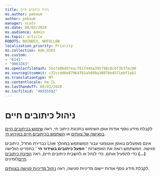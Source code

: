```yaml
---
title: ניהול כיתובים חיים
ms.author: pebaum
author: pebaum
manager: scotv
ms.date: 08/03/2020
ms.audience: Admin
ms.topic: article
ROBOTS: NOINDEX, NOFOLLOW
localization_priority: Priority
ms.collection: Adm_O365
ms.custom:
- "6141"
- "9003263"
ms.openlocfilehash: 55e7a06d87eacf61f446a395798c0cbf3b3fec00
ms.sourcegitcommit: c32ccdd6e87964f01a56d9a36070e4571ebf1ab1
ms.translationtype: MT
ms.contentlocale: he-IL
ms.lasthandoff: 08/03/2020
ms.locfileid: "46555592"
---
```

# <a name="manage-live-captions"></a>ניהול כיתובים חיים

לקבלת מידע נוסף אודות אופן השימוש בתכונת כיתוב חי, ראה [שימוש בכיתובים חיים בפגישה של צוותים](https://support.microsoft.com/office/use-live-captions-in-a-teams-meeting-4be2d304-f675-4b57-8347-cbd000a21260) או [השתמש בכיתובים חיים באירוע חי](https://support.microsoft.com/office/use-live-captions-in-a-live-event-1d6778d4-6c65-4189-ab13-e2d77beb9e2a).  

כברירת מחדל, כיתובים Live אינם מופעלים באופן אוטומטי עבור המשתמש במהלך פגישה. המשתמש רואה את האפשרות ' **הפעל כיתובים בשידור חי** ' בתפריט הגלישה **(...)** כדי להפעיל אותם. כדי לנהל או להשבית כיתובים חיים, ראה [הפיכת כיתובים חיים](https://docs.microsoft.com/microsoftteams/meeting-policies-in-teams#enable-live-captions)לזמינים.

לקבלת מידע נוסף אודות יישום מדיניות פגישה, ראה [ניהול מדיניות פגישה בצוותים](https://docs.microsoft.com/microsoftteams/meeting-policies-in-teams).